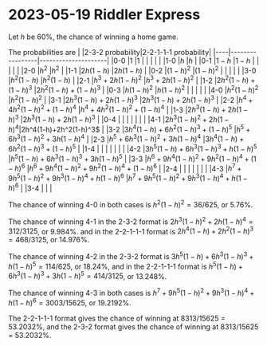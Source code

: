 2023-05-19 Riddler Express
==========================
Let $h$ be 60%, the chance of winning a home game.

The probabilities are
|    |2-3-2 probability|2-2-1-1-1 probability|
|----|-----------------|---------------------|
|0-0 |1                |1                    |
|    |                 |                     |
|1-0 |$h$              |$h$                  |
|0-1 |$1-h$            |$1-h$                |
|    |                 |                     |
|2-0 |$h^2$            |$h^2$                |
|1-1 |$2h(1-h)$        |$2h(1-h)$            |
|0-2 |$(1-h)^2$        |$(1-h)^2$            |
|    |                 |                     |
|3-0 |$h^2(1-h)$       |$h^2(1-h)$           |
|2-1 |$h^3+2h(1-h)^2$  |$h^3+2h(1-h)^2$      |
|1-2 |$2h^2(1-h)+(1-h)^3$ |$2h^2(1-h)+(1-h)^3$ |
|0-3 |$h(1-h)^2$       |$h(1-h)^2$           |
|    |                 |                     |
|4-0 |$h^2(1-h)^2$     |$h^2(1-h)^2$         |
|3-1 |$2h^3(1-h)+2h(1-h)^3$ |$2h^3(1-h)+2h(1-h)^3$ |
|2-2 |$h^4+4h^2(1-h)^2+(1-h)^4$ |$h^4+4h^2(1-h)^2+(1-h)^4$ |
|1-3 |$2h^3(1-h)+2h(1-h)^3$ |$2h^3(1-h)+2h(1-h)^3$ |
|0-4 |                 |                     |
|    |                 |                     |
|4-1 |$2h^3(1-h)^2+2h(1-h)^4 |$2h^4(1-h)+2h^2(1-h)^3$ |
|3-2 |$3h^4(1-h)+6h^2(1-h)^3+(1-h)^5$ |$h^5+6h^3(1-h)^2+3h(1-h)^4$ |
|2-3 |$h^5+6h^3(1-h)^2+3h(1-h)^4$ |$3h^4(1-h)+6h^2(1-h)^3+(1-h)^5$ |
|1-4 |                 |                     |
|    |                 |                     |
|4-2 |$3h^5(1-h)+6h^3(1-h)^3+h(1-h)^5$ |$h^5(1-h)+6h^3(1-h)^3+3h(1-h)^5$ |
|3-3 |$h^6+9h^4(1-h)^2+9h^2(1-h)^4+(1-h)^6$ |$h^6+9h^4(1-h)^2+9h^2(1-h)^4+(1-h)^6$ |
|2-4 |                 |                     |
|    |                 |                     |
|4-3 |$h^7+9h^5(1-h)^2+9h^3(1-h)^4+h(1-h)^6$ |$h^7+9h^5(1-h)^2+9h^3(1-h)^4+h(1-h)^6$ |
|3-4 |                 |                     |

The chance of winning 4-0 in both cases is $h^2(1-h)^2 = 36/625$, or 5.76%.

The chance of winning 4-1 in the 2-3-2 format is
$2h^3(1-h)^2+2h(1-h)^4 = 312/3125$, or 9.984%.
and in the 2-2-1-1-1 format is
$2h^4(1-h)+2h^2(1-h)^3 = 468/3125$, or 14.976%.

The chance of winning 4-2 in the 2-3-2 format is
$3h^5(1-h)+6h^3(1-h)^3+h(1-h)^5 = 114/625$, or 18.24%,
and in the 2-2-1-1-1 format is
$h^5(1-h)+6h^3(1-h)^3+3h(1-h)^5 = 414/3125$, or 13.248%.

The chance of winning 4-3 in both cases is
$h^7+9h^5(1-h)^2+9h^3(1-h)^4+h(1-h)^6 = 3003/15625$, or 19.2192%.

The 2-2-1-1-1 format gives the chance of winning at 8313/15625 = 53.2032%,
and the 2-3-2 format gives the chance of winning at 8313/15625 = 53.2032%.

